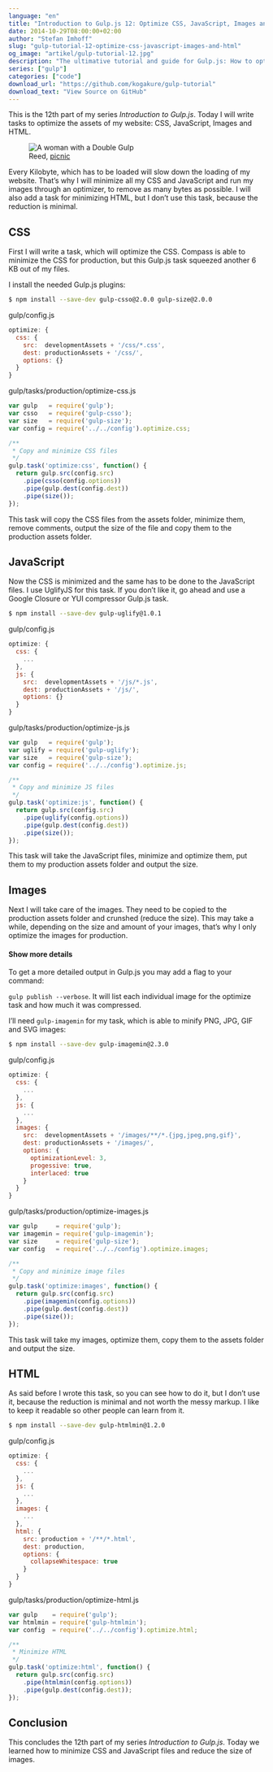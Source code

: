 ```yaml
---
language: "en"
title: "Introduction to Gulp.js 12: Optimize CSS, JavaScript, Images and HTML"
date: 2014-10-29T08:00:00+02:00
author: "Stefan Imhoff"
slug: "gulp-tutorial-12-optimize-css-javascript-images-and-html"
og_image: "artikel/gulp-tutorial-12.jpg"
description: "The ultimative tutorial and guide for Gulp.js: How to optimize CSS, JavaScript, images and HTML to speed up your website."
series: ["gulp"]
categories: ["code"]
download_url: "https://github.com/kogakure/gulp-tutorial"
download_text: "View Source on GitHub"
---
```


This is the 12th part of my series *Introduction to Gulp.js*. Today I will write tasks to optimize the assets of my website: CSS, JavaScript, Images and HTML.

<figure class="image-figure attribution">
  <img src="/assets/images/artikel/gulp-tutorial-12.jpg" alt="A woman with a Double Gulp">
  <figcaption>
  Reed, <a href="https://www.flickr.com/photos/ishatter/3614672744" target="_blank" rel="nofollow" rel="noopener">picnic</a>
  </figcaption>
</figure>


Every Kilobyte, which has to be loaded will slow down the loading of my website. That’s why I will minimize all my CSS and JavaScript and run my images through an optimizer, to remove as many bytes as possible. I will also add a task for minimizing HTML, but I don’t use this task, because the reduction is minimal.

## CSS
First I will write a task, which will optimize the CSS. Compass is able to minimize the CSS for production, but this Gulp.js task squeezed another 6 KB out of my files.

I install the needed Gulp.js plugins:

```bash
$ npm install --save-dev gulp-csso@2.0.0 gulp-size@2.0.0
```

<p class="code-info">gulp/config.js</p>

```javascript
optimize: {
  css: {
    src:  developmentAssets + '/css/*.css',
    dest: productionAssets + '/css/',
    options: {}
  }
}
```


<p class="code-info">gulp/tasks/production/optimize-css.js</p>

```javascript
var gulp   = require('gulp');
var csso   = require('gulp-csso');
var size   = require('gulp-size');
var config = require('../../config').optimize.css;

/**
 * Copy and minimize CSS files
 */
gulp.task('optimize:css', function() {
  return gulp.src(config.src)
    .pipe(csso(config.options))
    .pipe(gulp.dest(config.dest))
    .pipe(size());
});
```


This task will copy the CSS files from the assets folder, minimize them, remove comments, output the size of the file and copy them to the production assets folder.

## JavaScript
Now the CSS is minimized and the same has to be done to the JavaScript files. I use UglifyJS for this task. If you don’t like it, go ahead and use a Google Closure or YUI compressor Gulp.js task.

```bash
$ npm install --save-dev gulp-uglify@1.0.1
```

<p class="code-info">gulp/config.js</p>

```javascript
optimize: {
  css: {
    ...
  },
  js: {
    src:  developmentAssets + '/js/*.js',
    dest: productionAssets + '/js/',
    options: {}
  }
}
```


<p class="code-info">gulp/tasks/production/optimize-js.js</p>

```javascript
var gulp   = require('gulp');
var uglify = require('gulp-uglify');
var size   = require('gulp-size');
var config = require('../../config').optimize.js;

/**
 * Copy and minimize JS files
 */
gulp.task('optimize:js', function() {
  return gulp.src(config.src)
    .pipe(uglify(config.options))
    .pipe(gulp.dest(config.dest))
    .pipe(size());
});
```


This task will take the JavaScript files, minimize and optimize them, put them to my production assets folder and output the size.

## Images
Next I will take care of the images. They need to be copied to the production assets folder and crunshed (reduce the size). This may take a while, depending on the size and amount of your images, that’s why I only optimize the images for production.

<aside class="aside-hint" role="complementary">
<h4>Show more details</h4>
  <p>To get a more detailed output in Gulp.js you may add a flag to your command:</p>
  <p><code>gulp publish --verbose</code>. It will list each individual image for the optimize task and how much it was compressed.</p>
</aside>

I’ll need `gulp-imagemin` for my task, which is able to minify PNG, JPG, GIF and SVG images:

```bash
$ npm install --save-dev gulp-imagemin@2.3.0
```

<p class="code-info">gulp/config.js</p>

```javascript
optimize: {
  css: {
    ...
  },
  js: {
    ...
  },
  images: {
    src:  developmentAssets + '/images/**/*.{jpg,jpeg,png,gif}',
    dest: productionAssets + '/images/',
    options: {
      optimizationLevel: 3,
      progessive: true,
      interlaced: true
    }
  }
}
```


<p class="code-info">gulp/tasks/production/optimize-images.js</p>

```javascript
var gulp     = require('gulp');
var imagemin = require('gulp-imagemin');
var size     = require('gulp-size');
var config   = require('../../config').optimize.images;

/**
 * Copy and minimize image files
 */
gulp.task('optimize:images', function() {
  return gulp.src(config.src)
    .pipe(imagemin(config.options))
    .pipe(gulp.dest(config.dest))
    .pipe(size());
});
```


This task will take my images, optimize them, copy them to the assets folder and output the size.

## HTML
As said before I wrote this task, so you can see how to do it, but I don’t use it, because the reduction is minimal and not worth the messy markup. I like to keep it readable so other people can learn from it.

```bash
$ npm install --save-dev gulp-htmlmin@1.2.0
```

<p class="code-info">gulp/config.js</p>

```javascript
optimize: {
  css: {
    ...
  },
  js: {
    ...
  },
  images: {
    ...
  },
  html: {
    src: production + '/**/*.html',
    dest: production,
    options: {
      collapseWhitespace: true
    }
  }
}
```


<p class="code-info">gulp/tasks/production/optimize-html.js</p>

```javascript
var gulp    = require('gulp');
var htmlmin = require('gulp-htmlmin');
var config  = require('../../config').optimize.html;

/**
 * Minimize HTML
 */
gulp.task('optimize:html', function() {
  return gulp.src(config.src)
    .pipe(htmlmin(config.options))
    .pipe(gulp.dest(config.dest));
});
```


## Conclusion

This concludes the 12th part of my series *Introduction to Gulp.js*. Today we learned how to minimize CSS and JavaScript files and reduce the size of images.
